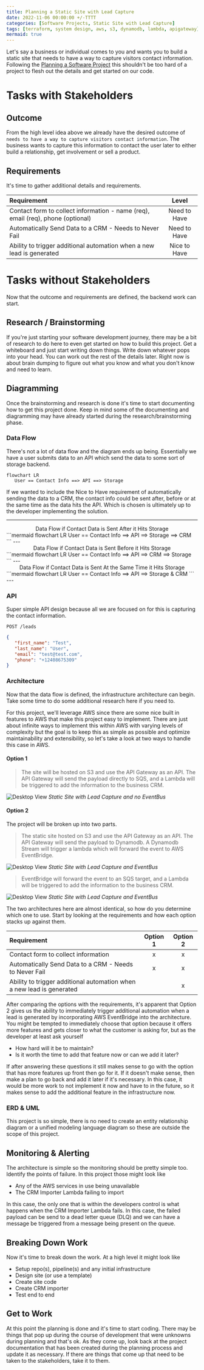 ```yaml
---
title: Planning a Static Site with Lead Capture
date: 2022-11-06 00:00:00 +/-TTTT
categories: [Software Projects, Static Site with Lead Capture]
tags: [terraform, system design, aws, s3, dynamodb, lambda, apigateway]     # TAG names should always be lowercase
mermaid: true
---
```


Let's say a business or individual comes to you and wants you to build a static site that needs to have a way to capture visitors contact information. Following the [Planning a Software Project](/posts/planning-a-software-project/) this shouldn't be too hard of a project to flesh out the details and get started on our code.

# Tasks with Stakeholders

## Outcome
From the high level idea above we already have the desired outcome of `needs to have a way to capture visitors contact information`. The business wants to capture this information to contact the user later to either build a relationship, get involvement or sell a product.

## Requirements
It's time to gather additional details and requirements.

| Requirement | Level |
| :---         |     :---:      |
| Contact form to collect information - name (req), email (req), phone (optional)  | Need to Have |
| Automatically Send Data to a CRM - Needs to Never Fail   | Need to Have |
| Ability to trigger additional automation when a new lead is generated | Nice to Have |


# Tasks without Stakeholders
Now that the outcome and requirements are defined, the backend work can start.

## Research / Brainstorming
If you're just starting your software development journey, there may be a bit of research to do here to even get started on how to build this project. Get a whiteboard and just start writing down things. Write down whatever pops into your head. You can work out the rest of the details later. Right now is about brain dumping to figure out what you know and what you don't know and need to learn.

## Diagramming
Once the brainstorming and research is done it's time to start documenting how to get this project done. Keep in mind some of the documenting and diagramming may have already started during the research/brainstorming phase.

### Data Flow
There's not a lot of data flow and the diagram ends up being. Essentially we have a user submits data to an API which send the data to some sort of storage backend.

```mermaid
flowchart LR
   User == Contact Info ==> API ==> Storage
```

If we wanted to include the Nice to Have requirement of automatically sending the data to a CRM, the contact info could be sent after, before or at the same time as the data hits the API. Which is chosen is ultimately up to the developer implementing the solution.

---
<center>Data Flow if Contact Data is Sent After it Hits Storage</center>
```mermaid
flowchart LR
   User == Contact Info ==> API ==> Storage ==> CRM
```
---
<center>Data Flow if Contact Data is Sent Before it Hits Storage</center>
```mermaid
flowchart LR
   User == Contact Info ==> API ==> CRM ==> Storage
```
---
<center>Data Flow if Contact Data is Sent At the Same Time it Hits Storage</center>
```mermaid
flowchart LR
   User == Contact Info ==> API ==> Storage & CRM
```
---

### API
Super simple API design because all we are focused on for this is capturing the contact information.
```
POST /leads
```

```json
{
   "first_name": "Test",
   "last_name": "User",
   "email": "test@test.com",
   "phone": "+12408675309"
}
```


### Architecture
Now that the data flow is defined, the infrastructure architecture can begin. Take some time to do some additional research here if you need to.

For this project, we'll leverage AWS since there are some nice built in features to AWS that make this project easy to implement. There are just about infinite ways to implement this within AWS with varying levels of complexity but the goal is to keep this as simple as possible and optimize maintainability and extensibility, so let's take a look at two ways to handle this case in AWS.

#### Option 1

> The site will be hosted on S3 and use the API Gateway as an API. The API Gateway will send the payload directly to SQS, and a Lambda will be triggered to add the information to the business CRM.

![Desktop View](/assets/images/static_site_with_lead_capture_-_no_eventbus.png)
_Static Site with Lead Capture and no EventBus_

#### Option 2
The project will be broken up into two parts.
> The static site hosted on S3 and use the API Gateway as an API. The API Gateway will send the payload to Dynamodb. A Dynamodb Stream will trigger a lambda which will forward the event to AWS EventBridge. 

![Desktop View](/assets/images/static_site_with_lead_capture_-_with_eventbus.png)
_Static Site with Lead Capture and EventBus_

> EventBridge will forward the event to an SQS target, and a Lambda will be triggered to add the information to the business CRM.

![Desktop View](/assets/images/lead_importer.png)
_Static Site with Lead Capture and EventBus_

The two architectures here are almost identical, so how do you determine which one to use. Start by looking at the requirements and how each option stacks up against them.

| Requirement | Option 1 | Option 2 |
| :---         |     :---:      | :---: |
| Contact form to collect information  | x | x |
| Automatically Send Data to a CRM - Needs to Never Fail  | x | x |
| Ability to trigger additional automation when a new lead is generated |  | x |

After comparing the options with the requirements, it's apparent that Option 2 gives us the ability to immediately trigger additional automation when a lead is generated by incorporating AWS EventBridge into the architecture. You might be tempted to immediately choose that option because it offers more features and gets closer to what the customer is asking for, but as the developer at least ask yourself

- How hard will it be to maintain?
- Is it worth the time to add that feature now or can we add it later?

If after answering these questions it still makes sense to go with the option that has more features up front then go for it. If it doesn't make sense, then make a plan to go back and add it later if it's necessary. In this case, it would be more work to not implement it now and have to in the future, so it makes sense to add the additional feature in the infrastructure now.

### ERD & UML
This project is so simple, there is no need to create an entity relationship diagram or a unified modeling language diagram so these are outside the scope of this project.

## Monitoring & Alerting
The architecture is simple so the monitoring should be pretty simple too. Identify the points of failure. In this project those might look like

- Any of the AWS services in use being unavailable
- The CRM Importer Lambda failing to import

In this case, the only one that is within the developers control is what happens when the CRM Importer Lambda fails. In this case, the failed payload can be send to a dead letter queue (DLQ) and we can have a message be triggered from a message being present on the queue.

## Breaking Down Work
Now it's time to break down the work. At a high level it might look like

- Setup repo(s), pipeline(s) and any initial infrastructure
- Design site (or use a template)
- Create site code
- Create CRM importer
- Test end to end

## Get to Work
At this point the planning is done and it's time to start coding. There may be things that pop up during the course of development that were unknowns during planning and that's ok. As they come up, look back at the project documentation that has been created during the planning process and update it as necessary. If there are things that come up that need to be taken to the stakeholders, take it to them.
